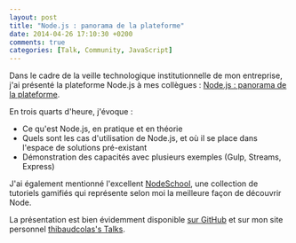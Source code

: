 ```yaml
---
layout: post
title: "Node.js : panorama de la plateforme"
date: 2014-04-26 17:10:30 +0200
comments: true
categories: [Talk, Community, JavaScript]
---
```


Dans le cadre de la veille technologique institutionnelle de mon entreprise, j'ai présenté la plateforme Node.js à mes collègues : [Node.js : panorama de la plateforme](http://talks.thib.me/nodejs-panorama).

<!-- more -->

En trois quarts d'heure, j'évoque :

- Ce qu'est Node.js, en pratique et en théorie
- Quels sont les cas d'utilisation de Node.js, et où il se place dans l'espace de solutions pré-existant
- Démonstration des capacités avec plusieurs exemples (Gulp, Streams, Express)

J'ai également mentionné l'excellent [NodeSchool](http://nodeschool.io), une collection de tutoriels gamifiés qui représente selon moi la meilleure façon de découvrir Node.

La présentation est bien évidemment disponible [sur GitHub](https://github.com/thibaudcolas/talks) et sur mon site personnel [thibaudcolas's Talks](http://talks.thib.me).

